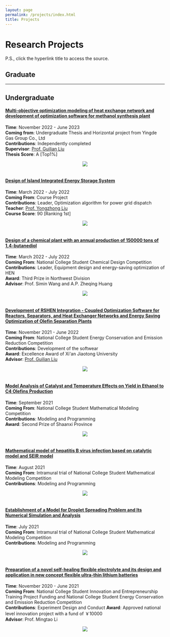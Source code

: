 ```yaml
---
layout: page
permalink: /projects/index.html
title: Projects
---
```


# Research Projects

P.S., click the hyperlink title to access the source.<br>
## Graduate


---
## Undergraduate
#### [Multi-objective optimization modeling of heat exchange network and development of optimization software for methanol synthesis plant](https://zixuanchang.github.io/project/HEN/zzx-s_project.zip)
**Time**: November 2022 - June 2023\
**Coming from**: Undergraduate Thesis and Horizontal project from Yingde Gas Group Co., Ltd\
**Contributions**: Independently completed  
**Supervisor**: [Prof. Guilian Liu](https://gr.xjtu.edu.cn/en/web/guilianliui/home)  
**Thesis Score**: A [Top1%]
<center>
<img src="/project/HEN/post.PNG">
</center>
<br>

#### [Design of Island Integrated Energy Storage System](https://zixuanchang.github.io/project/island/course_project.pdf)
**Time**: March 2022 - July 2022  
**Coming From**: Course Project  
**Contributions**: Leader, Optimization algorithm for power grid dispatch  
**Teacher**: [Prof. Yongzhong Liu](https://gr.xjtu.edu.cn/en/web/yzliu)  
**Course Score**: 90 [Ranking 1st]
<center>
<img src="/project/island/post.PNG">
</center>
<br>

#### [Design of a chemical plant with an annual production of 150000 tons of 1,4-butanediol](https://zixuanchang.github.io/project/ChemE/zzx-s_project.zip)
**Time**: March 2022 - July 2022  
**Coming From**: National College Student Chemical Design Competition  
**Contributions**: Leader, Equipment design and energy-saving optimization of HEN  
**Award**: Third Prize in Northwest Division  
**Advisor**: Prof. Simin Wang and A.P. Zheqing Huang
<center>
<img src="/project/ChemE/post.PNG">
</center>
<br>

#### [Development of RSHEN Integration - Coupled Optimization Software for Reactors, Separators, and Heat Exchanger Networks and Energy Saving Optimization of Olefin Separation Plants](https://zixuanchang.github.io/project/RSHEN/zzx-s_project.zip)
**Time**: November 2021 - June 2022   
**Coming From**: National College Student Energy Conservation and Emission Reduction Competition  
**Contributions**: Development of the softwear  
**Award**: Excellence Award of Xi'an Jiaotong University  
**Advisor**: [Prof. Guilian Liu](https://gr.xjtu.edu.cn/en/web/guilianliui/home)
<center>
<img src="/project/RSHEN/post.jpg">
</center>
<br>


#### [Model Analysis of Catalyst and Temperature Effects on Yield in Ethanol to C4 Olefins Production](https://zixuanchang.github.io/project/C4/zzx-modeling_compitition.pdf)
**Time**: September 2021  
**Coming From**: National College Student Mathematical Modeling Competition  
**Contributions**: Modeling and Programming  
**Award**: Second Prize of Shaanxi Province  
<center>
<img src="/project/C4/post.png">
</center>
<br>

#### [Mathematical model of hepatitis B virus infection based on catalytic model and SEIR model](https://zixuanchang.github.io/project/B/zzx-s_virus-B.pdf)
**Time**: August  2021  
**Coming From**: Intramural trial of National College Student Mathematical Modeling Competition  
**Contributions**: Modeling and Programming  
<center>
<img src="/project/B/post.png">
</center>
<br>

#### [Establishment of a Model for Droplet Spreading Problem and Its Numerical Simulation and Analysis](https://zixuanchang.github.io/project/Fluid/zzx-fluid_simulation.pdf)
**Time**: July 2021  
**Coming From**: Intramural trial of National College Student Mathematical Modeling Competition  
**Contributions**: Modeling and Programming  
<center>
<img src="/project/Fluid/post.png">
</center>
<br>

#### [Preparation of a novel self-healing flexible electrolyte and its design and application in new concept flexible ultra-thin lithium batteries](https://zixuanchang.github.io/project/battery/zzx-s_project.zip)
**Time**: November 2020 - June 2021  
**Coming From**: National College Student Innovation and Entrepreneurship Training Project Funding and National College Student Energy Conservation and Emission Reduction Competition  
**Contributions**: Experiment Design and Conduct
**Award**: Approved national level innovation project with a fund of ￥10000  
**Advisor**: Prof. Mingtao Li  
<center>
<img src="/project/battery/post.png">
</center>
<br>

